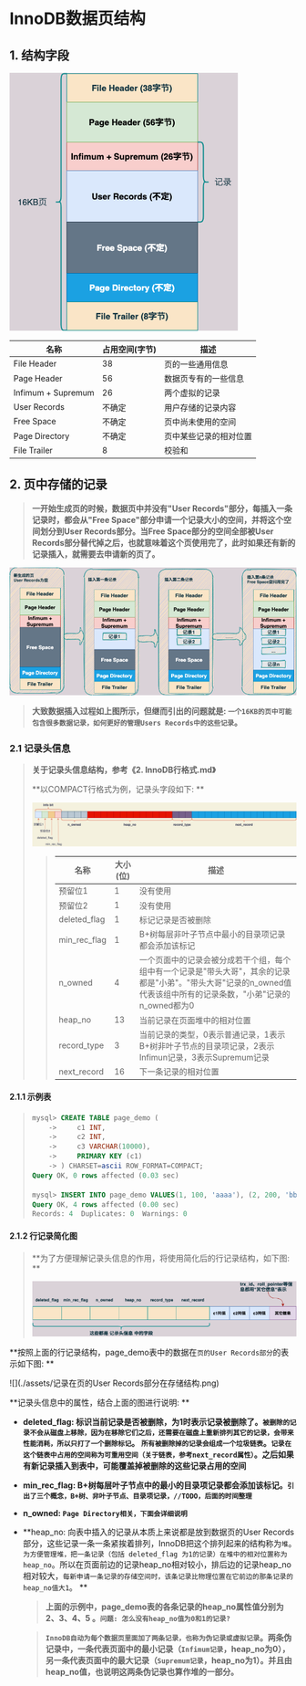 # InnoDB数据页结构

## 1. 结构字段

![](./assets/InnoDB数据页结构示意图.png) 



| 名称               | 占用空间(字节) | 描述                   |
| ------------------ | -------------- | ---------------------- |
| File Header        | 38             | 页的一些通用信息       |
| Page Header        | 56             | 数据页专有的一些信息   |
| Infimum + Supremum | 26             | 两个虚拟的记录         |
| User Records       | 不确定         | 用户存储的记录内容     |
| Free Space         | 不确定         | 页中尚未使用的空间     |
| Page Directory     | 不确定         | 页中某些记录的相对位置 |
| File Trailer       | 8              | 校验和                 |



## 2. 页中存储的记录

> **一开始生成页的时候，数据页中并没有"User Records"部分，每插入一条记录时，都会从"Free Space"部分申请一个记录大小的空间，并将这个空间划分到User Records部分。当Free Space部分的空间全部被User Records部分替代掉之后，也就意味着这个页使用完了，此时如果还有新的记录插入，就需要去申请新的页了。**

![](./assets/记录在页中的存储.png) 



> **大致数据插入过程如上图所示，但继而引出的问题就是: `一个16KB的页中可能包含很多数据记录，如何更好的管理Users Records中的这些记录`。**



### 2.1 记录头信息

> **关于记录头信息结构，参考《2. InnoDB行格式.md》**
>
> **以COMPACT行格式为例，记录头字段如下: **
>
> ![](./assets/记录头信息示意图.png) 
>
> > | 名称         | 大小(位) | 描述                                                         |
> > | ------------ | -------- | ------------------------------------------------------------ |
> > | 预留位1      | 1        | 没有使用                                                     |
> > | 预留位2      | 1        | 没有使用                                                     |
> > | deleted_flag | 1        | 标记记录是否被删除                                           |
> > | min_rec_flag | 1        | B+树每层非叶子节点中最小的目录项记录都会添加该标记           |
> > | n_owned      | 4        | 一个页面中的记录会被分成若干个组，每个组中有一个记录是"带头大哥"，其余的记录都是"小弟"。"带头大哥"记录的n_owned值代表该组中所有的记录条数，"小弟"记录的n_owned都为0 |
> > | heap_no      | 13       | 当前记录在页面堆中的相对位置                                 |
> > | record_type  | 3        | 当前记录的类型，0表示普通记录，1表示B+树非叶子节点的目录项记录，2表示Infimun记录，3表示Supremum记录 |
> > | next_record  | 16       | 下一条记录的相对位置                                         |
> >



#### 2.1.1 示例表

> ```sql
> mysql> CREATE TABLE page_demo (
>     ->     c1 INT,
>     ->     c2 INT,
>     ->     c3 VARCHAR(10000),
>     ->     PRIMARY KEY (c1)
>     -> ) CHARSET=ascii ROW_FORMAT=COMPACT;
> Query OK, 0 rows affected (0.03 sec)
> 
> mysql> INSERT INTO page_demo VALUES(1, 100, 'aaaa'), (2, 200, 'bbbb'), (3, 300, 'cccc'), (4, 400, 'dddd');
> Query OK, 4 rows affected (0.00 sec)
> Records: 4  Duplicates: 0  Warnings: 0
> ```



#### 2.1.2 行记录简化图

> **为了方便理解记录头信息的作用，将使用简化后的行记录结构，如下图: **
>
> ![](./assets/行格式简化图.png) 



**按照上面的行记录结构，page_demo表中的数据在`页的User Records部分`的表示如下图: **

![](./assets/记录在页的User Records部分在存储结构.png) 



**记录头信息中的属性，结合上面的图进行说明: **

+ **deleted_flag: 标识当前记录是否被删除，为1时表示记录被删除了。`被删除的记录不会从磁盘上移除，因为在移除它们之后，还需要在磁盘上重新排列其它的记录，会带来性能消耗，所以只打了一个删除标记`。 `所有被删除掉的记录会组成一个垃圾链表`。`记录在这个链表中占用的空间称为可重用空间（关于链表，参考next_record属性）`。之后如果有新记录插入到表中，可能覆盖掉被删除的这些记录占用的空间**

+ **min_rec_flag: B+树每层叶子节点中的最小的目录项记录都会添加该标记。`引出了三个概念，B+树、非叶子节点、目录项记录，//TODO，后面的时间整理`**

+ **n_owned: `Page Directory相关，下面会详细说明`**

+ **heap_no: 向表中插入的记录从本质上来说都是放到数据页的User Records部分，这些记录一条一条紧挨着排列，InnoDB把这个排列起来的结构称为`堆`。`为方便管理堆，把一条记录（包括 deleted_flag 为1的记录）在堆中的相对位置称为 heap_no`。所以在页面前边的记录heap_no相对较小，排后边的记录heap_no相对较大，`每新申请一条记录的存储空间时，该条记录比物理位置在它前边的那条记录的heap_no值大1`。 **

  > **上面的示例中，page_demo表的各条记录的heap_no属性值分别为2、3、4、5 。`问题: 怎么没有heap_no值为0和1的记录?`**

  > **`InnoDB自动为每个数据页里面加了两条记录，也称为伪记录或虚拟记录`。两条伪记录中，一条代表页面中的最小记录（`Infimum记录`，heap_no为0），另一条代表页面中的最大记录（`Supremum记录`，heap_no为1）。并且由heap_no值，也说明这两条伪记录也算作堆的一部分。**

